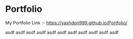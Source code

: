 # Portfolio
My Portfolio Link :-
https://yashdon999.github.io/Portfolio/

asdf
asdf
asdf
asdf
asdf
asdf
asdf
asdf
asdf
asdf
asdf
